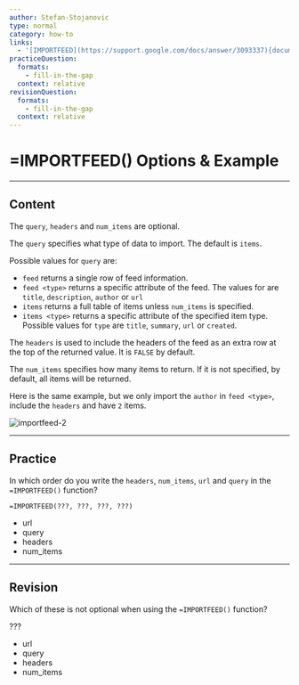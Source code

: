 ```yaml
---
author: Stefan-Stojanovic
type: normal
category: how-to
links:
  - '[IMPORTFEED](https://support.google.com/docs/answer/3093337){documentation}'
practiceQuestion:
  formats:
    - fill-in-the-gap
  context: relative
revisionQuestion:
  formats:
    - fill-in-the-gap
  context: relative
---
```


# =IMPORTFEED() Options & Example


---

## Content

The `query`, `headers` and `num_items` are optional.

The `query` specifies what type of data to import. The default is `items`.

Possible values for `query` are:

- `feed` returns a single row of feed information.
- `feed <type>` returns a specific attribute of the feed. The values for <type> are `title`, `description`, `author` or `url`
- `items` returns a full table of items unless `num_items` is specified.
- `items <type>` returns a specific attribute of the specified item type. Possible values for `type` are `title`, `summary`, `url` or `created`.

The `headers` is used to include the headers of the feed as an extra row at the top of the returned value. It is `FALSE` by default.

The `num_items` specifies how many items to return. If it is not specified, by default, all items will be returned.

Here is the same example, but we only import the `author` in `feed <type>`, include the `headers` and have `2` items.

![importfeed-2](https://img.enkipro.com/0491c40a44fcaee4c93132db04dfa033.png)


---

## Practice

In which order do you write the `headers`, `num_items`, `url` and `query` in the `=IMPORTFEED()` function?

```plain-text
=IMPORTFEED(???, ???, ???, ???)
```

- url
- query
- headers
- num_items


---

## Revision

Which of these is not optional when using the `=IMPORTFEED()` function?

???

- url 
- query 
- headers 
- num_items
